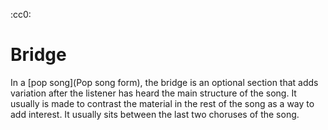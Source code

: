 :cc0:
# Bridge
In a [pop song](Pop song form), the bridge is an optional section that adds variation after the listener has heard the main structure of the song. It usually is made to contrast the material in the rest of the song as a way to add interest. It usually sits between the last two choruses of the song.
